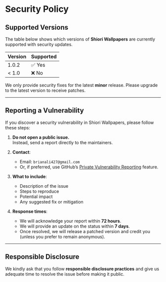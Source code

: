 # Security Policy

## Supported Versions

The table below shows which versions of **Shiori Wallpapers** are currently supported with security updates.

| Version | Supported          |
| ------- | ------------------ |
| 1.0.2   | ✅ Yes             |
| < 1.0   | ❌ No              |

We only provide security fixes for the latest **minor** release. Please upgrade to the latest version to receive patches.

---

## Reporting a Vulnerability

If you discover a security vulnerability in Shiori Wallpapers, please follow these steps:

1. **Do not open a public issue.**  
   Instead, send a report directly to the maintainers.

2. **Contact**:  
   - Email: `brianali427@gmail.com` 
   - Or, if preferred, use GitHub’s [Private Vulnerability Reporting](https://docs.github.com/en/code-security/security-advisories/working-with-repository-security-advisories/about-reporting-security-vulnerabilities) feature.

3. **What to include**:  
   - Description of the issue  
   - Steps to reproduce  
   - Potential impact  
   - Any suggested fix or mitigation  

4. **Response times**:  
   - We will acknowledge your report within **72 hours**.  
   - We will provide an update on the status within **7 days**.  
   - Once resolved, we will release a patched version and credit you (unless you prefer to remain anonymous).  

---

## Responsible Disclosure

We kindly ask that you follow **responsible disclosure practices** and give us adequate time to resolve the issue before making it public.

